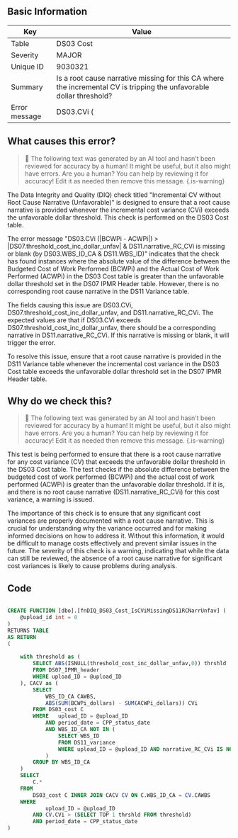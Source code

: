 ## Basic Information
| Key         | Value          |
|-------------|----------------|
| Table       | DS03 Cost |
| Severity    | MAJOR |
| Unique ID   | 9030321   |
| Summary     | Is a root cause narrative missing for this CA where the incremental CV is tripping the unfavorable dollar threshold? |
| Error message | DS03.CVi (|BCWPi - ACWPi|) > |DS07.threshold_cost_inc_dollar_unfav| & DS11.narrative_RC_CVi is missing or blank (by DS03.WBS_ID_CA & DS11.WBS_ID). |

## What causes this error?

> :robot: The following text was generated by an AI tool and hasn't been reviewed for accuracy by a human! It might be useful, but it also might have errors. Are you a human? You can help by reviewing it for accuracy! Edit it as needed then remove this message.
{.is-warning}

The Data Integrity and Quality (DIQ) check titled "Incremental CV without Root Cause Narrative (Unfavorable)" is designed to ensure that a root cause narrative is provided whenever the incremental cost variance (CVi) exceeds the unfavorable dollar threshold. This check is performed on the DS03 Cost table.

The error message "DS03.CVi (|BCWPi - ACWPi|) > |DS07.threshold_cost_inc_dollar_unfav| & DS11.narrative_RC_CVi is missing or blank (by DS03.WBS_ID_CA & DS11.WBS_ID)" indicates that the check has found instances where the absolute value of the difference between the Budgeted Cost of Work Performed (BCWPi) and the Actual Cost of Work Performed (ACWPi) in the DS03 Cost table is greater than the unfavorable dollar threshold set in the DS07 IPMR Header table. However, there is no corresponding root cause narrative in the DS11 Variance table.

The fields causing this issue are DS03.CVi, DS07.threshold_cost_inc_dollar_unfav, and DS11.narrative_RC_CVi. The expected values are that if DS03.CVi exceeds DS07.threshold_cost_inc_dollar_unfav, there should be a corresponding narrative in DS11.narrative_RC_CVi. If this narrative is missing or blank, it will trigger the error.

To resolve this issue, ensure that a root cause narrative is provided in the DS11 Variance table whenever the incremental cost variance in the DS03 Cost table exceeds the unfavorable dollar threshold set in the DS07 IPMR Header table.
## Why do we check this?

> :robot: The following text was generated by an AI tool and hasn't been reviewed for accuracy by a human! It might be useful, but it also might have errors. Are you a human? You can help by reviewing it for accuracy! Edit it as needed then remove this message.
{.is-warning}

This test is being performed to ensure that there is a root cause narrative for any cost variance (CV) that exceeds the unfavorable dollar threshold in the DS03 Cost table. The test checks if the absolute difference between the budgeted cost of work performed (BCWPi) and the actual cost of work performed (ACWPi) is greater than the unfavorable dollar threshold. If it is, and there is no root cause narrative (DS11.narrative_RC_CVi) for this cost variance, a warning is issued.

The importance of this check is to ensure that any significant cost variances are properly documented with a root cause narrative. This is crucial for understanding why the variance occurred and for making informed decisions on how to address it. Without this information, it would be difficult to manage costs effectively and prevent similar issues in the future. The severity of this check is a warning, indicating that while the data can still be reviewed, the absence of a root cause narrative for significant cost variances is likely to cause problems during analysis.
## Code

```sql

CREATE FUNCTION [dbo].[fnDIQ_DS03_Cost_IsCViMissingDS11RCNarrUnfav] (
	@upload_id int = 0
)
RETURNS TABLE
AS RETURN
(
	
	with threshold as (
		SELECT ABS(ISNULL(threshold_cost_inc_dollar_unfav,0)) thrshld
		FROM DS07_IPMR_header 
		WHERE upload_ID = @upload_ID
	), CACV as (
		SELECT 
			WBS_ID_CA CAWBS, 
			ABS(SUM(BCWPi_dollars) - SUM(ACWPi_dollars)) CVi
		FROM DS03_cost C
		WHERE	upload_ID = @upload_ID
			AND period_date = CPP_status_date
			AND WBS_ID_CA NOT IN (
				SELECT WBS_ID 
				FROM DS11_variance
				WHERE upload_ID = @upload_ID AND narrative_RC_CVi IS NOT NULL
			)
		GROUP BY WBS_ID_CA
	)
	SELECT 
		C.*
	FROM
		DS03_cost C INNER JOIN CACV CV ON C.WBS_ID_CA = CV.CAWBS
	WHERE
			upload_ID = @upload_ID
		AND CV.CVi > (SELECT TOP 1 thrshld FROM threshold)
		AND period_date = CPP_status_date
)
```
